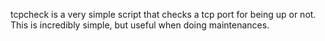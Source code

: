 tcpcheck is a very simple script that checks a tcp port for being up or not.   This is incredibly simple, but useful when doing maintenances.

